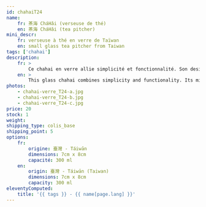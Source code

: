 ```yaml
---
id: chahaiT24
name:
    fr: 茶海 CháHǎi (verseuse de thé) 
    en: 茶海 CháHǎi (tea pitcher)
mini_descr:
    fr: verseuse à thé en verre de Taïwan
    en: small glass tea pitcher from Taiwan
tags: ['chahai']
description: 
    fr: >
        Ce chahai en verre allie simplicité et fonctionnalité. Son design épuré, sa poignée ergonomique et son bec verseur précis en font un allié parfait pour vos dégustations de thé.<!--more--> Léger et transparent, il met en valeur la beauté de chaque infusion tout en assurant un service fluide et élégant.
    en: >
        This glass chahai combines simplicity and functionality. Its minimalist design, ergonomic handle, and precise spout make it the perfect companion for your tea tastings.<!--more--> Lightweight and transparent, it highlights the beauty of each infusion while ensuring smooth and elegant pouring.
photos:
    - chahai-verre_T24-a.jpg
    - chahai-verre_T24-b.jpg
    - chahai-verre_T24-c.jpg
price: 20
stock: 1
weight:  
shipping_type: colis_base
shipping_point: 5
options:
    fr:
        origine: 臺灣 - Táiwān
        dimensions: 7cm x 8cm
        capacité: 300 ml
    en:
        origin: 臺灣 - Táiwān (Taiwan)
        dimensions: 7cm x 8cm
        capacity: 300 ml
eleventyComputed:
    title: '{{ tags }} - {{ name[page.lang] }}'
---
```


